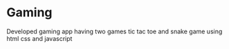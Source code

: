 # Gaming
Developed gaming app having two games tic tac toe and snake game using html css and javascript
